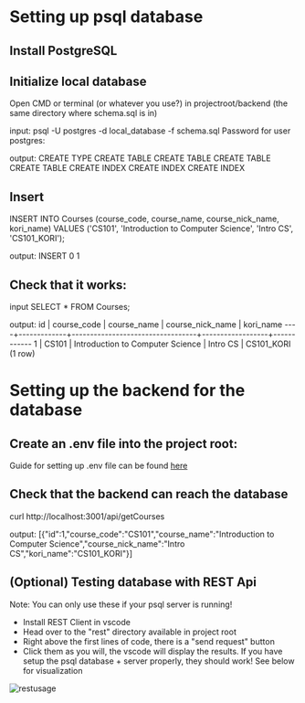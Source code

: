 # Setting up psql database

## Install PostgreSQL
## Initialize local database

Open CMD or terminal (or whatever you use?) in projectroot/backend (the same directory where schema.sql is in)

input:
psql -U postgres -d local_database -f schema.sql
Password for user postgres:

output:
CREATE TYPE
CREATE TABLE
CREATE TABLE
CREATE TABLE
CREATE TABLE
CREATE INDEX
CREATE INDEX
CREATE INDEX

## Insert

INSERT INTO Courses (course_code, course_name, course_nick_name, kori_name) VALUES ('CS101', 'Introduction to Computer Science', 'Intro CS', 'CS101_KORI');

output:
INSERT 0 1

## Check that it works:

input
SELECT * FROM Courses;

output:
 id | course_code |           course_name            | course_nick_name | kori_name
----+-------------+----------------------------------+------------------+------------
  1 | CS101       | Introduction to Computer Science | Intro CS         | CS101_KORI
(1 row)


# Setting up the backend for the database

## Create an .env file into the project root:

Guide for setting up .env file can be found [here](https://github.com/Kurssiesitieto/kurssiesitieto-ohtuprojekti/blob/main/documentation/setting-up-env.md)

## Check that the backend can reach the database

curl http://localhost:3001/api/getCourses

output:
[{"id":1,"course_code":"CS101","course_name":"Introduction to Computer Science","course_nick_name":"Intro CS","kori_name":"CS101_KORI"}]

## (Optional) Testing database with REST Api

Note: You can only use these if your psql server is running!

- Install REST Client in vscode
- Head over to the "rest" directory available in project root
- Right above the first lines of code, there is a "send request" button
- Click them as you will, the vscode will display the results. If you have setup the psql database + server properly, they should work! See below for visualization

![restusage](https://i.gyazo.com/edb6d25843d098f19da254aa152c05ed.gif)
